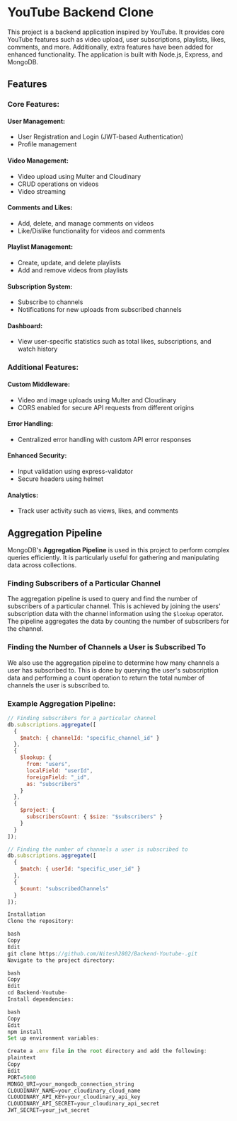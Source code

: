 # YouTube Backend Clone

This project is a backend application inspired by YouTube. It provides core YouTube features such as video upload, user subscriptions, playlists, likes, comments, and more. Additionally, extra features have been added for enhanced functionality. The application is built with Node.js, Express, and MongoDB.

## Features

### Core Features:

#### User Management:
- User Registration and Login (JWT-based Authentication)
- Profile management

#### Video Management:
- Video upload using Multer and Cloudinary
- CRUD operations on videos
- Video streaming

#### Comments and Likes:
- Add, delete, and manage comments on videos
- Like/Dislike functionality for videos and comments

#### Playlist Management:
- Create, update, and delete playlists
- Add and remove videos from playlists

#### Subscription System:
- Subscribe to channels
- Notifications for new uploads from subscribed channels

#### Dashboard:
- View user-specific statistics such as total likes, subscriptions, and watch history

### Additional Features:

#### Custom Middleware:
- Video and image uploads using Multer and Cloudinary
- CORS enabled for secure API requests from different origins

#### Error Handling:
- Centralized error handling with custom API error responses

#### Enhanced Security:
- Input validation using express-validator
- Secure headers using helmet

#### Analytics:
- Track user activity such as views, likes, and comments

## Aggregation Pipeline

MongoDB's **Aggregation Pipeline** is used in this project to perform complex queries efficiently. It is particularly useful for gathering and manipulating data across collections.

### Finding Subscribers of a Particular Channel

The aggregation pipeline is used to query and find the number of subscribers of a particular channel. This is achieved by joining the users' subscription data with the channel information using the `$lookup` operator. The pipeline aggregates the data by counting the number of subscribers for the channel.

### Finding the Number of Channels a User is Subscribed To

We also use the aggregation pipeline to determine how many channels a user has subscribed to. This is done by querying the user's subscription data and performing a count operation to return the total number of channels the user is subscribed to.

### Example Aggregation Pipeline:

```js
// Finding subscribers for a particular channel
db.subscriptions.aggregate([
  { 
    $match: { channelId: "specific_channel_id" } 
  },
  {
    $lookup: {
      from: "users", 
      localField: "userId", 
      foreignField: "_id", 
      as: "subscribers"
    }
  },
  {
    $project: { 
      subscribersCount: { $size: "$subscribers" } 
    }
  }
]);

// Finding the number of channels a user is subscribed to
db.subscriptions.aggregate([
  { 
    $match: { userId: "specific_user_id" } 
  },
  {
    $count: "subscribedChannels"
  }
]);

Installation
Clone the repository:

bash
Copy
Edit
git clone https://github.com/Nitesh2802/Backend-Youtube-.git
Navigate to the project directory:

bash
Copy
Edit
cd Backend-Youtube-
Install dependencies:

bash
Copy
Edit
npm install
Set up environment variables:

Create a .env file in the root directory and add the following:
plaintext
Copy
Edit
PORT=5000
MONGO_URI=your_mongodb_connection_string
CLOUDINARY_NAME=your_cloudinary_cloud_name
CLOUDINARY_API_KEY=your_cloudinary_api_key
CLOUDINARY_API_SECRET=your_cloudinary_api_secret
JWT_SECRET=your_jwt_secret
